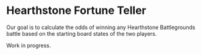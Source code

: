 # Hearthstone Fortune Teller

Our goal is to calculate the odds of winning any Hearthstone Battlegrounds battle based on the starting board states of the two players.

Work in progress.
